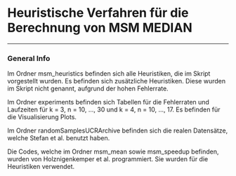 # Heuristische Verfahren für die Berechnung von MSM MEDIAN
***

### General Info

Im Ordner msm_heuristics befinden sich alle Heuristiken, die im Skript vorgestellt wurden. Es befinden sich zusätzliche Heuristiken. Diese wurden im Skript nicht genannt, aufgrund der hohen Fehlerrate.

Im Ordner experiments befinden sich Tabellen für die Fehlerraten und Laufzeiten für k = 3, n = 10, ..., 30 und k = 4, n = 10, ..., 17. Es befinden für die Visualisierung Plots.

Im Ordner randomSamplesUCRArchive befinden sich die realen Datensätze, welche Stefan et al. benutzt haben.

Die Codes, welche im Ordner msm_mean sowie msm_speedup befinden, wurden von Holznigenkemper et al. programmiert. Sie wurden für die Heuristiken verwendet.

